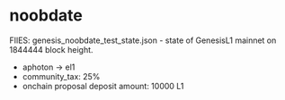 # noobdate

FIlES:
genesis_noobdate_test_state.json - state of GenesisL1 mainnet on 1844444 block height. 

+ aphoton -> el1
+ community_tax: 25%
+ onchain proposal deposit amount: 10000 L1
